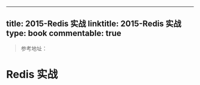 
---
title: 2015-Redis 实战
linktitle: 2015-Redis 实战
type: book
commentable: true
---

> 参考地址：

# Redis 实战

    